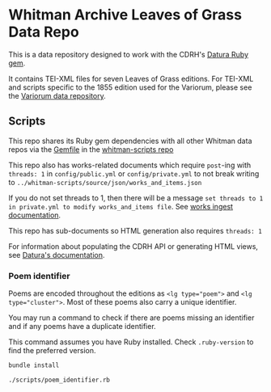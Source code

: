 # Whitman Archive Leaves of Grass Data Repo

This is a data repository designed to work with the CDRH's [Datura Ruby gem](https://github.com/CDRH/datura).

It contains TEI-XML files for seven Leaves of Grass editions. For TEI-XML and scripts specific to the 1855 edition used for the Variorum, please see the [Variorum data repository](https://github.com/whitmanarchive/whitman-LG_1855_variorum).

## Scripts

This repo shares its Ruby gem dependencies with all other Whitman data
repos via the
[Gemfile](https://github.com/whitmanarchive/whitman-scripts/blob/main/Gemfile)
in the [whitman-scripts
repo](https://github.com/whitmanarchive/whitman-scripts)

This repo also has works-related documents which require `post`-ing
with `threads: 1` in `config/public.yml` or `config/private.yml` to not
break writing to `../whitman-scripts/source/json/works_and_items.json`

If you do not set threads to 1, then there will be a message `set threads to 1 in private.yml to modify works_and_items file`. See [works ingest documentation](https://github.com/whitmanarchive/whitman-scripts/blob/dev/docs/work-ingest.md).

This repo has sub-documents so HTML generation also requires `threads: 1`

For information about populating the CDRH API or generating HTML views, see [Datura's documentation](https://github.com/CDRH/datura).

### Poem identifier

Poems are encoded throughout the editions as `<lg type="poem">` and `<lg type="cluster">`. Most of these poems also carry a unique identifier.

You may run a command to check if there are poems missing an identifier and if any poems have a duplicate identifier.

This command assumes you have Ruby installed. Check `.ruby-version` to find the preferred version.

```bash
bundle install

./scripts/poem_identifier.rb
```
